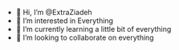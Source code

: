 - 👋 Hi, I’m @ExtraZiadeh
- 👀 I’m interested in Everything
- 🌱 I’m currently learning a little bit of everything
- 💞️ I’m looking to collaborate on everything

<!---
ExtraZiadeh/ExtraZiadeh is a ✨ special ✨ repository because its `README.md` (this file) appears on your GitHub profile.
You can click the Preview link to take a look at your changes.
--->
